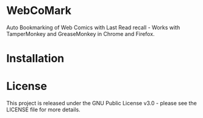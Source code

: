 WebCoMark
=========

Auto Bookmarking of Web Comics with Last Read recall - Works with TamperMonkey and GreaseMonkey in Chrome and Firefox.

Installation
============



License
=======

This project is released under the GNU Public License v3.0 - please see the LICENSE file for more details.
